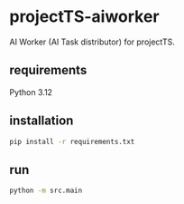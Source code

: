 # projectTS-aiworker
AI Worker (AI Task distributor) for projectTS.

## requirements

Python 3.12

## installation

```sh
pip install -r requirements.txt
```

## run

```sh
python -m src.main
```